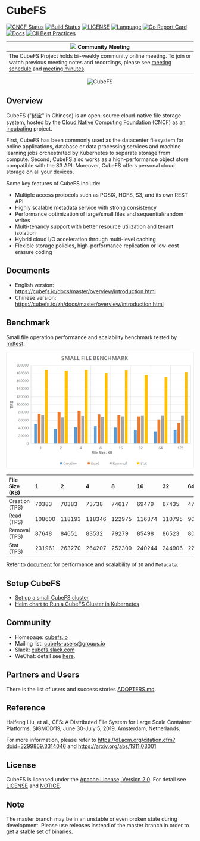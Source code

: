 # CubeFS

[![CNCF Status](https://img.shields.io/badge/cncf%20status-incubating-blue.svg)](https://www.cncf.io/projects)
[![Build Status](https://github.com/cubefs/cubefs/actions/workflows/ci.yml/badge.svg)](https://github.com/cubefs/cubefs/actions/workflows/ci.yml)
[![LICENSE](https://img.shields.io/github/license/cubefs/cubefs.svg)](https://github.com/cubefs/cubefs/blob/master/LICENSE)
[![Language](https://img.shields.io/badge/Language-Go-blue.svg)](https://golang.org/)
[![Go Report Card](https://goreportcard.com/badge/github.com/cubefs/cubefs)](https://goreportcard.com/report/github.com/cubefs/cubefs)
[![Docs](https://readthedocs.org/projects/cubefs/badge/?version=latest)](https://cubefs.io/docs/master/overview/introduction.html)
[![CII Best Practices](https://bestpractices.coreinfrastructure.org/projects/2761/badge)](https://bestpractices.coreinfrastructure.org/projects/2761)

|<img src="https://user-images.githubusercontent.com/5708406/91202310-31eaab80-e734-11ea-84fc-c1b1882ae71c.png" height="24"/>&nbsp;Community Meeting|
|------------------|
| The CubeFS Project holds bi-weekly community online meeting. To join or watch previous meeting notes and recordings, please see [meeting schedule](https://github.com/cubefs/community/wiki/Meeting-Schedule) and [meeting minutes](https://github.com/cubefs/community/wiki/Meeting-Agenda-and-Notes). |


<div width="100%" style="text-align:center;"><img alt="CubeFS" src="https://user-images.githubusercontent.com/12113219/178886968-9513e51e-393b-4af1-bd90-189593ee2012.png" height="200"/></div>


## Overview

CubeFS ("储宝" in Chinese) is an open-source cloud-native file storage system, hosted by the [Cloud Native Computing Foundation](https://cncf.io) (CNCF) as an [incubating](https://www.cncf.io/projects/) project.

First, CubeFS has been commonly used as the datacenter filesystem for online applications, database or data processing services and machine learning jobs orchestrated by Kubernetes to separate storage from compute. Second, CubeFS also works as a high-performance object store compatible with the S3 API. Moreover, CubeFS offers personal cloud storage on all your devices. 

Some key features of CubeFS include:

- Multiple access protocols such as POSIX, HDFS, S3, and its own REST API
- Highly scalable metadata service with strong consistency  
- Performance optimization of large/small files and sequential/random writes
- Multi-tenancy support with better resource utilization and tenant isolation
- Hybrid cloud I/O acceleration through multi-level caching
- Flexible storage policies, high-performance replication or low-cost erasure coding


## Documents

- English version: https://cubefs.io/docs/master/overview/introduction.html
- Chinese version: https://cubefs.io/zh/docs/master/overview/introduction.html

## Benchmark

Small file operation performance and scalability benchmark tested by [mdtest](https://github.com/LLNL/mdtest).

<img src="https://raw.githubusercontent.com/cubefs/cubefs/master/docs/source/pic/cfs-small-file-benchmark.png" width="600" align=center/>

|File Size (KB)	|  1	|  2	|  4	|  8	|   16  |   32  |   64  |  128 |
|:-|:-|:-|:-|:-|:-|:-|:-|:-|
|Creation (TPS)	|70383	|70383	|73738	|74617	|69479	|67435	|47540	|27147 |
|Read (TPS)	    |108600	|118193	|118346	|122975	|116374	|110795	|90462	|62082 |
|Removal (TPS)	|87648	|84651	|83532	|79279	|85498	|86523	|80946	|84441 |
|Stat (TPS)	    |231961	|263270	|264207	|252309	|240244	|244906	|273576	|242930|

Refer to [document](https://cubefs.io/docs/master/evaluation/env.html) for performance and scalability of `IO` and `Metadata`.

## Setup CubeFS 
- [Set up a small CubeFS cluster](https://github.com/cubefs/cubefs/blob/master/INSTALL.md) 
- [Helm chart to Run a CubeFS Cluster in Kubernetes](https://github.com/cubefs/cubefs/blob/master/HELM.md)

## Community

- Homepage: [cubefs.io](https://cubefs.io/)
- Mailing list: cubefs-users@groups.io
- Slack: [cubefs.slack.com](https://cubefs.slack.com/)
- WeChat: detail see [here](https://github.com/cubefs/cubefs/issues/604).

## Partners and Users

There is the list of users and success stories [ADOPTERS.md](ADOPTERS.md).


## Reference

Haifeng Liu, et al., CFS: A Distributed File System for Large Scale Container Platforms. SIGMOD‘19, June 30-July 5, 2019, Amsterdam, Netherlands. 

For more information, please refer to https://dl.acm.org/citation.cfm?doid=3299869.3314046 and https://arxiv.org/abs/1911.03001


## License

CubeFS is licensed under the [Apache License, Version 2.0](http://www.apache.org/licenses/LICENSE-2.0).
For detail see [LICENSE](LICENSE) and [NOTICE](NOTICE).

## Note

The master branch may be in an unstable or even broken state during development. Please use releases instead of the master branch in order to get a stable set of binaries.
